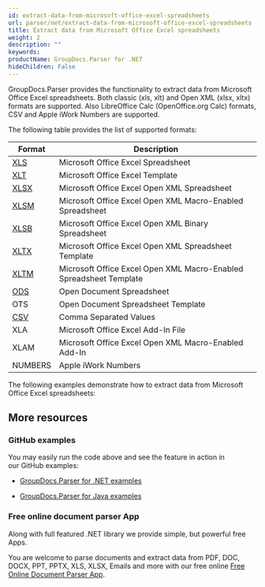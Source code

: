 ```yaml
---
id: extract-data-from-microsoft-office-excel-spreadsheets
url: parser/net/extract-data-from-microsoft-office-excel-spreadsheets
title: Extract data from Microsoft Office Excel spreadsheets
weight: 2
description: ""
keywords: 
productName: GroupDocs.Parser for .NET
hideChildren: False
---
```

GroupDocs.Parser provides the functionality to extract data from Microsoft Office Excel spreadsheets. Both classic (xls, xlt) and Open XML (xlsx, xltx) formats are supported. Also LibreOffice Calc (OpenOffice.org Calc) formats, CSV and Apple iWork Numbers are supported.

The following table provides the list of supported formats:

| Format | Description |
| --- | --- |
| [XLS](https://wiki.fileformat.com/specification/spreadsheet/xls/) | Microsoft Office Excel Spreadsheet |
| [XLT](https://wiki.fileformat.com/specification/spreadsheet/xlt/) | Microsoft Office Excel Template |
| [XLSX](https://wiki.fileformat.com/specification/spreadsheet/xlsx/) | Microsoft Office Excel Open XML Spreadsheet |
| [XLSM](https://wiki.fileformat.com/specification/spreadsheet/xlsm/) | Microsoft Office Excel Open XML Macro-Enabled Spreadsheet |
| [XLSB](https://wiki.fileformat.com/specification/spreadsheet/xlsb/) | Microsoft Office Excel Open XML Binary Spreadsheet |
| [XLTX](https://wiki.fileformat.com/specification/spreadsheet/xltx/) | Microsoft Office Excel Open XML Spreadsheet Template |
| [XLTM](https://wiki.fileformat.com/specification/spreadsheet/xltm/) | Microsoft Office Excel Open XML Macro-Enabled Spreadsheet Template |
| [ODS](https://wiki.fileformat.com/specification/spreadsheet/ods/) | Open Document Spreadsheet |
| OTS | Open Document Spreadsheet Template |
| [CSV](https://wiki.fileformat.com/specification/spreadsheet/csv/) | Comma Separated Values |
| XLA | Microsoft Office Excel Add-In File |
| XLAM | Microsoft Office Excel Open XML Macro-Enabled Add-In |
| NUMBERS | Apple iWork Numbers |

The following examples demonstrate how to extract data from Microsoft Office Excel spreadsheets:

## More resources

### GitHub examples

You may easily run the code above and see the feature in action in our GitHub examples:

*   [GroupDocs.Parser for .NET examples](https://github.com/groupdocs-parser/GroupDocs.Parser-for-.NET)
    
*   [GroupDocs.Parser for Java examples](https://github.com/groupdocs-parser/GroupDocs.Parser-for-Java)
    

### Free online document parser App

Along with full featured .NET library we provide simple, but powerful free Apps.

You are welcome to parse documents and extract data from PDF, DOC, DOCX, PPT, PPTX, XLS, XLSX, Emails and more with our free online [Free Online Document Parser App](https://products.groupdocs.app/parser).
